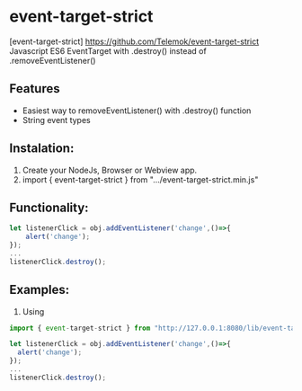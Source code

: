 # event-target-strict

[event-target-strict] https://github.com/Telemok/event-target-strict Javascript ES6 EventTarget with .destroy() instead of .removeEventListener()

## Features

- Easiest way to removeEventListener() with .destroy() function
- String event types

## Instalation:
1. Create your NodeJs, Browser or Webview app.
2. import { event-target-strict } from ".../event-target-strict.min.js"

## Functionality:

```javascript
let listenerClick = obj.addEventListener('change',()=>{
	alert('change');
});
...
listenerClick.destroy();
```

## Examples:

1. Using

  ```javascript
import { event-target-strict } from "http://127.0.0.1:8080/lib/event-target-strict.js"

let listenerClick = obj.addEventListener('change',()=>{
	alert('change');
});
...
listenerClick.destroy();
  ```

